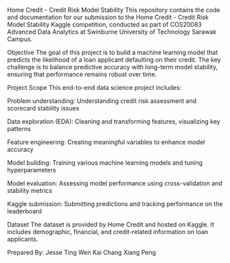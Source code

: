 Home Credit - Credit Risk Model Stability
This repository contains the code and documentation for our submission to the Home Credit - Credit Risk Model Stability Kaggle competition, conducted as part of COS20083 Advanced Data Analytics at Swinburne University of Technology Sarawak Campus.

Objective
The goal of this project is to build a machine learning model that predicts the likelihood of a loan applicant defaulting on their credit. The key challenge is to balance predictive accuracy with long-term model stability, ensuring that performance remains robust over time.

Project Scope
This end-to-end data science project includes:

Problem understanding: Understanding credit risk assessment and scorecard stability issues

Data exploration (EDA): Cleaning and transforming features, visualizing key patterns

Feature engineering: Creating meaningful variables to enhance model accuracy

Model building: Training various machine learning models and tuning hyperparameters

Model evaluation: Assessing model performance using cross-validation and stability metrics

Kaggle submission: Submitting predictions and tracking performance on the leaderboard

Dataset
The dataset is provided by Home Credit and hosted on Kaggle. It includes demographic, financial, and credit-related information on loan applicants.

Prepared By: 
Jesse Ting Wen Kai
Chang Xiang Peng
